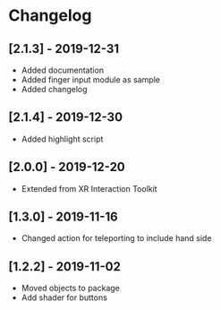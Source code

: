 # Changelog

## [2.1.3] - 2019-12-31
 - Added documentation
 - Added finger input module as sample
 - Added changelog

## [2.1.4] - 2019-12-30
 - Added highlight script

## [2.0.0] - 2019-12-20
 - Extended from XR Interaction Toolkit

## [1.3.0] - 2019-11-16
 - Changed action for teleporting to include hand side

## [1.2.2] - 2019-11-02
 - Moved objects to package
 - Add shader for buttons